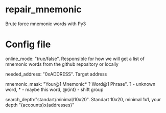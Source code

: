 # repair_mnemonic
 
Brute force mnemonic words with Py3

# Config file
online_mode: "true/false". Responsible for how we will get a list of mnemonic words from the github repository or locally

needed_address: "0xADDRESS". Target address

mnemonic_mask: "Your@1 Mnemonic* ?  Word@1 Phrase". ? - unknown word, * - maybe this word, @{int} - shift group

search_depth:"standart/minimal/10x20". Standart 10x20, minimal 1x1, your depth "{accounts}x{addresses}"